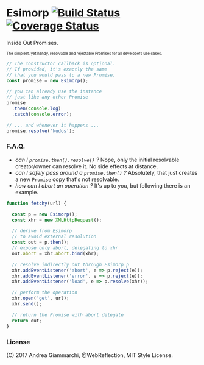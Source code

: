 # Esimorp [![Build Status](https://travis-ci.org/WebReflection/esimorp.svg?branch=master)](https://travis-ci.org/WebReflection/esimorp) [![Coverage Status](https://coveralls.io/repos/github/WebReflection/esimorp/badge.svg?branch=master)](https://coveralls.io/github/WebReflection/esimorp?branch=master)

Inside Out Promises.

<sup><sub>The simplest, yet handy, resolvable and rejectable Promises for all developers use cases.</sub></sup>

```js
// The constructor callback is optional.
// If provided, it's exactly the same
// that you would pass to a new Promise.
const promise = new Esimorp();

// you can already use the instance
// just like any other Promise
promise
  .then(console.log)
  .catch(console.error);

// ... and whenever it happens ...
promise.resolve('kudos');
```

### F.A.Q.

  * _can I `promise.then().resolve()` ?_ Nope, only the initial resolvable creator/owner can resolve it. No side effects at distance.
  * _can I safely pass around a `promise.then()` ?_ Absolutely, that just creates a new `Promise` copy that's not resolvable.
  * _how can I abort an operation ?_ It's up to you, but following there is an example.

```js
function fetchy(url) {

  const p = new Esimorp();
  const xhr = new XMLHttpRequest();

  // derive from Esimorp
  // to avoid external resolution
  const out = p.then();
  // expose only abort, delegating to xhr
  out.abort = xhr.abort.bind(xhr);

  // resolve indirectly out through Esimorp p
  xhr.addEventListener('abort', e => p.reject(e));
  xhr.addEventListener('error', e => p.reject(e));
  xhr.addEventListener('load', e => p.resolve(xhr));

  // perform the operation
  xhr.open('get', url);
  xhr.send();

  // return the Promise with abort delegate
  return out;
}
```

### License
(C) 2017 Andrea Giammarchi, @WebReflection, MIT Style License.